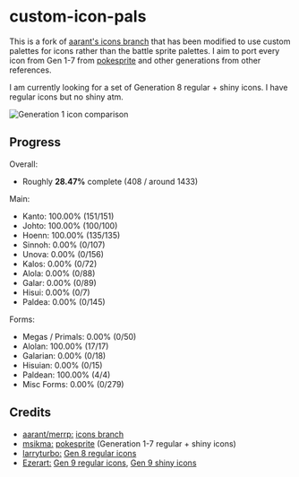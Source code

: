 # custom-icon-pals
This is a fork of [aarant's icons branch](https://github.com/aarant/pokeemerald/tree/icons) that has been modified to use custom palettes for icons rather than the battle sprite palettes. I aim to port every icon from Gen 1-7 from [pokesprite](https://msikma.github.io/pokesprite/overview/dex-gen7.html) and other generations from other references. 

I am currently looking for a set of Generation 8 regular + shiny icons. I have regular icons but no shiny atm.

![Generation 1 icon comparison](https://i.imgur.com/6Ia4Sw9.png)

## Progress
Overall:
- Roughly **28.47%** complete (408 / around 1433)

Main:
-  Kanto: 100.00% (151/151)
-  Johto: 100.00% (100/100)
-  Hoenn: 100.00% (135/135)
-  Sinnoh: 0.00% (0/107)
-  Unova: 0.00% (0/156)
-  Kalos: 0.00% (0/72)
-  Alola: 0.00% (0/88)
-  Galar: 0.00% (0/89)
-  Hisui: 0.00% (0/7)
-  Paldea: 0.00% (0/145)

Forms:
- Megas / Primals: 0.00% (0/50)
- Alolan: 100.00% (17/17)
- Galarian: 0.00% (0/18)
- Hisuian: 0.00% (0/15)
- Paldean: 100.00% (4/4)
- Misc Forms: 0.00% (0/279)

## Credits
- [aarant/merrp:](https://github.com/aarant) [icons branch](https://github.com/aarant/pokeemerald/tree/icons)
- [msikma:](https://github.com/msikma) [pokesprite](https://github.com/msikma/pokesprite) (Generation 1-7 regular + shiny icons)
- [larryturbo:](https://www.deviantart.com/larryturbo) [Gen 8 regular icons](https://www.deviantart.com/larryturbo/art/Gen-8-Galar-Menu-Box-Sprites-32x32-16-819999589)
- [Ezerart:](https://www.deviantart.com/ezerart) [Gen 9 regular icons](https://www.deviantart.com/ezerart/art/Pokemon-Gen-9-Icon-sprites-3DS-Style-944211258), [Gen 9 shiny icons](https://www.deviantart.com/ezerart/art/Shiny-Pokemon-Gen-9-Icon-sprites-3DS-Style-944778082)
